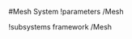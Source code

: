 <!-- MOOSE System Documentation Stub: Remove this when content is added. -->
#Mesh System
!parameters /Mesh

!subsystems framework /Mesh

